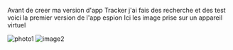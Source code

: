 Avant de creer ma version d'app Tracker j'ai fais des recherche et des test voici la premier version de l'app espion
Ici les image prise sur un appareil virtuel




![photo1](https://github.com/A-Fatihou/firstVersionGPSLocation/assets/144955567/f33ea1d7-268b-4ec4-a711-f30958815263)
![image2](https://github.com/A-Fatihou/firstVersionGPSLocation/assets/144955567/53f69fd4-1c94-4f58-81f5-d71e7221decc)



